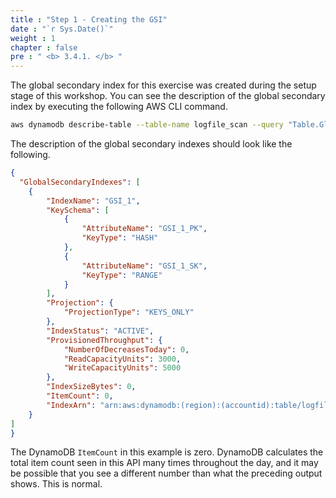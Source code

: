 ```yaml
---
title : "Step 1 - Creating the GSI"
date : "`r Sys.Date()`"
weight : 1
chapter : false
pre : " <b> 3.4.1. </b> "
---
```

The global secondary index for this exercise was created during the setup stage of this workshop. You can see the description of the global secondary index by executing the following AWS CLI command.

```bash
aws dynamodb describe-table --table-name logfile_scan --query "Table.GlobalSecondaryIndexes"
```

The description of the global secondary indexes should look like the following.

```json
{
  "GlobalSecondaryIndexes": [
    {
        "IndexName": "GSI_1",
        "KeySchema": [
            {
                "AttributeName": "GSI_1_PK",
                "KeyType": "HASH"
            },
            {
                "AttributeName": "GSI_1_SK",
                "KeyType": "RANGE"
            }
        ],
        "Projection": {
            "ProjectionType": "KEYS_ONLY"
        },
        "IndexStatus": "ACTIVE",
        "ProvisionedThroughput": {
            "NumberOfDecreasesToday": 0,
            "ReadCapacityUnits": 3000,
            "WriteCapacityUnits": 5000
        },
        "IndexSizeBytes": 0,
        "ItemCount": 0,
        "IndexArn": "arn:aws:dynamodb:(region):(accountid):table/logfile_scan/index/GSI_1"
    }
]
}
```

The DynamoDB `ItemCount` in this example is zero. DynamoDB calculates the total item count seen in this API many times throughout the day, and it may be possible that you see a different number than what the preceding output shows. This is normal.

